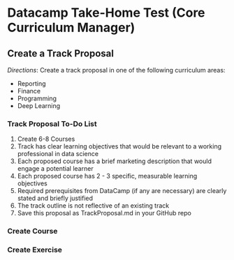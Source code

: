 # Datacamp Take-Home Test (Core Curriculum Manager)
## Create a Track Proposal
*Directions*: Create a track proposal in one of the following curriculum areas:
* Reporting
* Finance
* Programming
* Deep Learning
### Track Proposal To-Do List
1. Create 6-8 Courses
2. Track has clear learning objectives that would be relevant to a working professional in data science
3. Each proposed course has a brief marketing description that would engage a potential learner
4. Each proposed course has 2 - 3 specific, measurable learning objectives
5. Required prerequisites from DataCamp (if any are necessary) are clearly stated and briefly justified
6. The track outline is not reflective of an existing track
7. Save this proposal as TrackProposal.md in your GitHub repo

### Create Course

### Create Exercise
